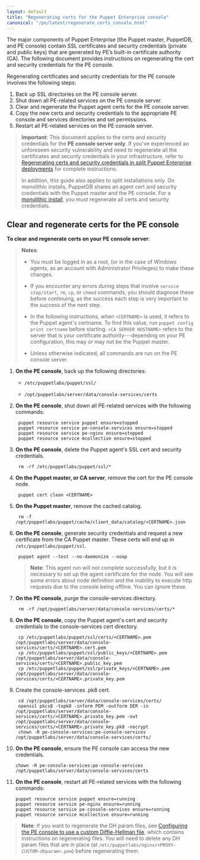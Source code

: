 ```yaml
---
layout: default
title: "Regenerating certs for the Puppet Enterprise console"
canonical: "/pe/latest/regenerate_certs_console.html"
---
```



The major components of Puppet Enterprise (the Puppet master, PuppetDB, and PE console) contain SSL certificates and security credentials (private and public keys) that are generated by PE’s built-in certificate authority (CA). The following document provides instructions on regenerating the cert and security credentials for the PE console.

Regenerating certificates and security credentials for the PE console involves the following steps:

1. Back up SSL directories on the PE console server.
2. Shut down all PE-related services on the PE console server.
3. Clear and regenerate the Puppet agent certs for the PE console server.
4. Copy the new certs and security credentials to the appropriate PE console and services directories and set permissions.
5. Restart all PE-related services on the PE console server.

>**Important**: This document applies to the certs and security credentials for the **PE console server only**. If you've experienced an unforeseen security vulnerability and need to regenerate all the certificates and security credentials in your infrastructure, refer to [Regenerating certs and security credentials in split Puppet Enterprise deployments](./trouble_regenerate_certs_split.html) for complete instructions.
>
>In addition, this guide also applies to split installations only. On monolithic installs, PuppetDB shares an agent cert and security credentials with the Puppet master and the PE console. For a [monolithic install](./trouble_regenerate_certs_split.html), you must regenerate all certs and security credentials.

## Clear and regenerate certs for the PE console

**To clear and regenerate certs on your PE console server**:

>**Notes**:
>
>- You must be logged in as a root, (or in the case of Windows agents, as an account with Administrator Privileges) to make these changes.
>
> - If you encounter any errors during steps that involve `service stop/start`, `rm`, `cp`, or `chmod` commands, you should diagnose these before continuing, as the success each step is very important to the success of the next step.
>
> - In the following instructions, when `<CERTNAME>` is used, it refers to the Puppet agent's certname. To find this value, run `puppet config print certname` before starting. `<CA SERVER HOSTNAME>` refers to the server that is your certificate authority---depending on your PE configuration, this may or may not be the Puppet master.
>
> - Unless otherwise indicated, all commands are run on the PE console server.

1. **On the PE console**, back up the following directories:

   * `/etc/puppetlabs/puppet/ssl/`

   * `/opt/puppetlabs/server/data/console-services/certs`

2. **On the PE console**, shut down all PE-related services with the following commands:

        puppet resource service puppet ensure=stopped
        puppet resource service pe-console-services ensure=stopped
        puppet resource service pe-nginx ensure=stopped
        puppet resource service mcollective ensure=stopped

3. **On the PE console**, delete the Puppet agent's SSL cert and security credentials.

        rm -rf /etc/puppetlabs/puppet/ssl/*

4. **On the Puppet master, or CA server**, remove the cert for the PE console node.

        puppet cert clean <CERTNAME>

5. **On the Puppet master**, remove the cached catalog.

        rm -f /opt/puppetlabs/puppet/cache/client_data/catalog/<CERTNAME>.json

6. **On the PE console**, generate security credentials and request a new certificate from the CA Puppet master. These certs will end up in `/etc/puppetlabs/puppet/ssl`.

        puppet agent --test --no-daemonize --noop

   > **Note**: This agent run will not complete successfully, but it is necessary to set up the agent certificate for the node. You will see some errors about node definition and the inability to execute http requests due to the console being offline. You can ignore these.

7. **On the PE console**, purge the console-services directory.

        rm -rf /opt/puppetlabs/server/data/console-services/certs/*

8. **On the PE console**, copy the Puppet agent's cert and security credentials to the console-services cert directory.
        
        cp /etc/puppetlabs/puppet/ssl/certs/<CERTNAME>.pem /opt/puppetlabs/server/data/console-services/certs/<CERTNAME>.cert.pem
        cp /etc/puppetlabs/puppet/ssl/public_keys/<CERTNAME>.pem /opt/puppetlabs/server/data/console-services/certs/<CERTNAME>.public_key.pem
        cp /etc/puppetlabs/puppet/ssl/private_keys/<CERTNAME>.pem /opt/puppetlabs/server/data/console-services/certs/<CERTNAME>.private_key.pem
        
        
9. Create the console-services .pk8 cert.

        cd /opt/puppetlabs/server/data/console-services/certs/
        openssl pkcs8 -topk8 -inform PEM -outform DER -in /opt/puppetlabs/server/data/console-services/certs/<CERTNAME>.private_key.pem -out /opt/puppetlabs/server/data/console-services/certs/<CERTNAME>.private_key.pk8 -nocrypt
        chown -R pe-console-services:pe-console-services /opt/puppetlabs/server/data/console-services/certs/

10. **On the PE console**, ensure the PE console can access the new credentials.

        chown -R pe-console-services:pe-console-services /opt/puppetlabs/server/data/console-services/certs


11. **On the PE console**, restart all PE-related services with the following commands:

        puppet resource service puppet ensure=running
        puppet resource service pe-nginx ensure=running
        puppet resource service pe-console-services ensure=running
        puppet resource service mcollective ensure=running

>**Note**: If you want to regenerate the DH param files, see [Configuring the PE console to use a custom Diffie-Hellman file](./trouble_dh_generate.html), which contains instructions on regenerating files. You will need to delete any DH param files that are in place (at `/etc/puppetlabs/nginx/<PROXY-CUSTOM-dhparam>.pem`) before regenerating them.